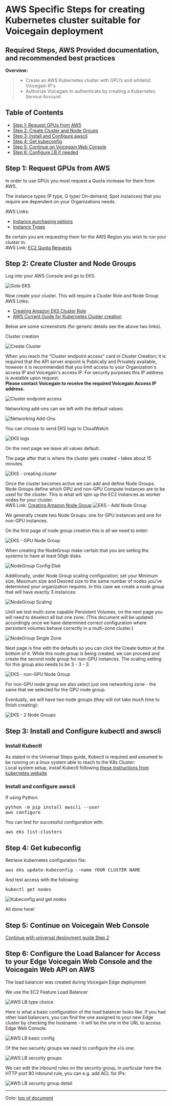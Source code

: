 # <a id="top"></a>AWS Specific Steps for creating Kubernetes cluster suitable for Voicegain deployment
Required Steps, AWS Provided documentation, and recommended best practices
----
**Overview:**
>* Create an AWS Kubernetes cluster with GPU’s and whitelist Voicegain IP's
>* Authorize Voicegain to authenticate by creating a Kubernetes Service Account

## <a id="toc"></a>Table of Contents
- [Step 1: Request GPUs from AWS](#step1)
- [Step 2: Create Cluster and Node Groups](#step2)
- [Step 3: Install and Configure awscli](#step3)
- [Step 4: Get kubeconfig](#step4)
- [Step 5: Continue on Voicegain Web Console](#step5)
- [Step 6: Configure LB if needed](#step6)

## <a id="step1"></a>Step 1: Request GPUs from AWS
In order to use GPUs you must request a Quota increase for them from AWS.

The instance types (P type, G type/ On-demand, Spot instances) that you require are dependent on your Organizations needs.  

AWS Links: 
* [Instance purchasing options](https://docs.aws.amazon.com/AWSEC2/latest/UserGuide/instance-purchasing-options.html)
* [Instance Types](https://aws.amazon.com/ec2/instance-types/)

Be certain you are requesting them for the AWS Region you wish to run your cluster in.  
AWS Link: [EC2 Quota Requests](https://console.aws.amazon.com/servicequotas/home/services/ec2/quotas)

## <a id="step2"></a>Step 2: Create Cluster and Node Groups

Log into your AWS Console and go to EKS.

![Goto EKS](./AWS-EKS.PNG)

Now create your cluster. This will require a Cluster Role and Node Group  
AWS Links: 
* [Creating Amazon EKS Cluster Role](https://docs.aws.amazon.com/eks/latest/userguide/service_IAM_role.html#create-service-role)  
* [AWS Current Guide for Kubernetes Cluster creation](https://docs.aws.amazon.com/eks/latest/userguide/create-cluster.html)  

Below are some screenshots (for generic details see the above two links).

Cluster creation

![Create Cluster](./AWS-1a.png)


When you reach the "Cluster endpoint access" card in Cluster Creation; it is required that the API server enpoint is Publically and Privately available, 
however it is recommended that you limit access to your Organization's access IP and Voicegain's access IP. For security purposes this IP address is avaialble upon request.  
**Please contact Voicegain to receive the required Voicegain Access IP address.**

![Cluster endpoint access](./AWS-2a.png)

Networking add-ons can we left with the default values:

![Networking Add-Ons](./AWs-net-add-ons.PNG)

You can choose to send EKS logs to CloudWatch

![EKS logs](./AWS-ctrl-plane-log.PNG)

On the next page we leave all values default.

The page after that is where the cluster gets created - takes about 15 minutes.

![EKS - creating cluster](./EKS-creating.PNG)

Once the cluster becomes active we can add and define Node Groups.
Node Groups define which GPU and non-GPU Compute Instances are to be used for the cluster. This is what will spin up the EC2 instances as worker nodes for your cluster.  
AWS Link: [Creating Amazon Node Group](https://docs.aws.amazon.com/eks/latest/userguide/create-managed-node-group.html)
![EKS - Add Node Group](./AWS-add-node-group.PNG)

We generally create two Node Groups: one for GPU instances and one for non-GPU instances.

On the first page of node group creation this is all we need to enter:

![EKS - GPU Node Group](./AWS-GPU-node-group.PNG)

When creating the NodeGroup make certain that you are setting the systems to have at least 50gb disks.

![NodeGroup Config Disk](./AWS-2b.png)

Additionally, under Node Group scaling configuration; set your Minimum size, Maximum size and Desired size to the same number of nodes you've determined your organization requires. In this case we create a node group that will have exactly 3 instances:

![NodeGroup Scaling](./AWS-single-zone.png)

Until we test multi-zone capable Persistent Volumes, on the next page you will need to deselect all but one zone. (This document will be updated accordingly once we have determined correct configuration where persistent volumes behave correctly in a multi-zone cluster.)

![NodeGroup Single Zone](./AWS-2c.png)

Next page is fine with the defaults so you can click the Create button at the bottom of it. While this node group is being created, we can proceed and create the second node group for non-GPU instances. The scaling setting for this group also needs to be 3 - 3 - 3.

![EKS - non-GPU Node Group](./AWS-non-GPU-node-group.PNG)

For non-GPU node group we also select just one networking zone - the same that we selected for the GPU node group.

Eventually, we will have two node groups (they will not take much time to finish creating):

![EKS - 2 Node Groups](./AWS-2-node-grp-creating.PNG)

## <a id="step3"></a>Step 3: Install and Configure kubectl and awscli
### Install Kubectl

As stated in the Universal Steps guide, Kubectl is required and assumed to be running on a linux system able to reach to the K8s Cluster:  
Local system setup, install Kubectl following [these instructions from kubernetes website](https://kubernetes.io/docs/tasks/tools/install-kubectl/)

### Install and configure awscli

If using Python: 
<pre>
python -m pip install awscli --user
aws configure
</pre>
You can test for successful configuration with:
<pre>
aws eks list-clusters
</pre>

## <a id="step4"></a>Step 4: Get kubeconfig

Retrieve kubernetes configuration file:
<pre>
aws eks update-kubeconfig --name YOUR_CLUSTER_NAME
</pre>
And test access with the following:  
<pre>
kubectl get nodes
</pre>

![Kubeconfig and get nodes](./AWS-kube-list-nodes.png)

All done here!

## <a id="step5"></a>Step 5: Continue on Voicegain Web Console 

[Continue with universal deployment guide Step 2](./universal-deployment-guide.md#Step2)

## <a id="step6"></a>Step 6: Configure the Load Balancer for Access to your Edge Voicegain Web Console and the Voicegain Web API on AWS

The load balancer was created during Voicegain Edge deployment

We use the EC2 Feature Load Balancer

![AWS LB type choice](./AWS-which-LB.PNG)

Here is what a basic configuration of the load balancer looks like. 
If you had other load balancers, you can find the one assigned to your new Edge cluster by checking the hostname - it will be the one in the URL to access Edge Web Console.

![AWS LB basic config](./AWS-LB-basic-conf.PNG)

Of the two security groups we need to configure the `elb` one:

![AWS LB security groups](./AWS-LB-elb-sec-grp.PNG)

We can edit the inbound rules on the security group, in particular here the HTTP port 80 inbound rule, you can e.g. add ACL for IPs:

![AWS LB security group detail ](./AWS-LB-elb-sec-grp-detail.PNG)

---
Goto: [top of document](#top)
